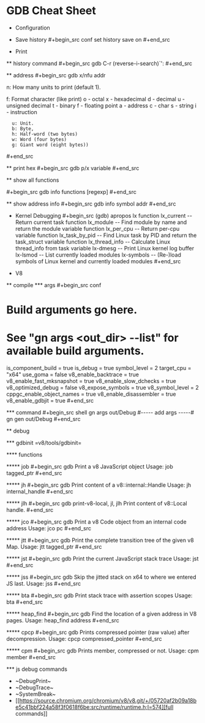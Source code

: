 # GDB Cheat Sheet


* Configuration
- Save history
#+begin_src conf
set history save on
#+end_src

* Print

** history command
#+begin_src gdb
C-r (reverse-i-search)`':
#+end_src

** address
#+begin_src gdb
  x/nfu addr

  n: How many units to print (default 1).

  f: Format character (like print)
      o - octal
      x - hexadecimal
      d - decimal
      u - unsigned decimal
      t - binary
      f - floating point
      a - address
      c - char
      s - string
      i - instruction

      u: Unit.
      b: Byte,
      h: Half-word (two bytes)
      w: Word (four bytes)
      g: Giant word (eight bytes))
#+end_src

** print hex
#+begin_src gdb
p/x variable
#+end_src


** show all functions

#+begin_src gdb
info functions [regexp]
#+end_src

** show address info
#+begin_src gdb
info symbol addr
#+end_src

* Kernel Debugging
#+begin_src
(gdb) apropos lx
function lx_current -- Return current task
function lx_module -- Find module by name and return the module variable
function lx_per_cpu -- Return per-cpu variable
function lx_task_by_pid -- Find Linux task by PID and return the task_struct variable
function lx_thread_info -- Calculate Linux thread_info from task variable
lx-dmesg -- Print Linux kernel log buffer
lx-lsmod -- List currently loaded modules
lx-symbols -- (Re-)load symbols of Linux kernel and currently loaded modules
#+end_src

* V8

** compile
*** args
#+begin_src conf
# Build arguments go here.
# See "gn args <out_dir> --list" for available build arguments.
is_component_build = true
is_debug = true
symbol_level = 2
target_cpu = "x64"
use_goma = false
v8_enable_backtrace = true
v8_enable_fast_mksnapshot = true
v8_enable_slow_dchecks = true
v8_optimized_debug = false
v8_expose_symbols = true
v8_symbol_level = 2
cppgc_enable_object_names = true
v8_enable_disassembler = true
v8_enable_gdbjit = true
#+end_src

*** command
#+begin_src shell
gn args out/Debug
#----- add args -----#
gn gen out/Debug
#+end_src

** debug

*** gdbinit
=v8/tools/gdbinit=

**** functions

***** job
#+begin_src gdb
Print a v8 JavaScript object
Usage: job tagged_ptr
#+end_src

***** jh
#+begin_src gdb
Print content of a v8::internal::Handle
Usage: jh internal_handle
#+end_src

***** jlh
#+begin_src gdb
print-v8-local, jl, jlh
Print content of v8::Local handle.
#+end_src

***** jco
#+begin_src gdb
Print a v8 Code object from an internal code address
Usage: jco pc
#+end_src

***** jtt
#+begin_src gdb
Print the complete transition tree of the given v8 Map.
Usage: jtt tagged_ptr
#+end_src

***** jst
#+begin_src gdb
Print the current JavaScript stack trace
Usage: jst
#+end_src

***** jss
#+begin_src gdb
Skip the jitted stack on x64 to where we entered JS last.
Usage: jss
#+end_src

***** bta
#+begin_src gdb
Print stack trace with assertion scopes
Usage: bta
#+end_src

***** heap_find
#+begin_src gdb
Find the location of a given address in V8 pages.
Usage: heap_find address
#+end_src

***** cpcp
#+begin_src gdb
Prints compressed pointer (raw value) after decompression.
Usage: cpcp compressed_pointer
#+end_src

***** cpm
#+begin_src gdb
Prints member, compressed or not.
Usage: cpm member
#+end_src


*** js debug commands
- ~DebugPrint~
- ~DebugTrace~
- ~SystemBreak~
- [[https://source.chromium.org/chromium/v8/v8.git/+/05720af2b09a18be5c41bbf224a58f3f0618f6be:src/runtime/runtime.h;l=574][full commands]]

